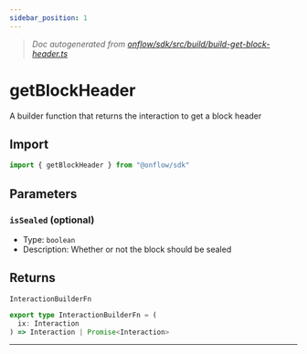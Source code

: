 ```yaml
---
sidebar_position: 1
---
```


> _Doc autogenerated from [onflow/sdk/src/build/build-get-block-header.ts](https://github.com/onflow/fcl-js/tree/master/packages/sdk/src/build/build-get-block-header.ts)_

# getBlockHeader

A builder function that returns the interaction to get a block header

## Import

```typescript
import { getBlockHeader } from "@onflow/sdk"
```


## Parameters

### `isSealed` (optional)
- Type: `boolean`
- Description: Whether or not the block should be sealed



## Returns

`InteractionBuilderFn`

```typescript
export type InteractionBuilderFn = (
  ix: Interaction
) => Interaction | Promise<Interaction>
```

---